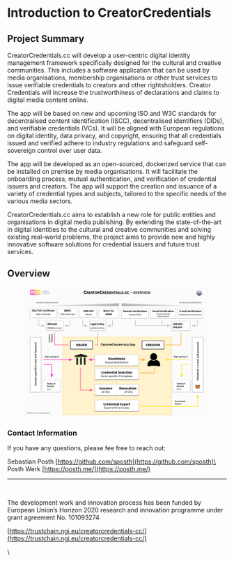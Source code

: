 # Introduction to CreatorCredentials

## Project Summary

CreatorCredentials.cc will develop a user-centric digital identity management framework specifically designed for the cultural and creative communities. This includes a software application that can be used by media organisations, membership organisations or other trust services to issue verifiable credentials to creators and other rightsholders. Creator Credentials will increase the trustworthiness of declarations and claims to digital media content online.

The app will be based on new and upcoming ISO and W3C standards for decentralised content identification (ISCC), decentralised identifiers (DIDs), and verifiable credentials (VCs). It will be aligned with European regulations on digital identity, data privacy, and copyright, ensuring that all credentials issued and verified adhere to industry regulations and safeguard self-sovereign control over user data.

The app will be developed as an open-sourced, dockerized service that can be installed on premise by media organisations. It will facilitate the onboarding process, mutual authentication, and verification of credential issuers and creators. The app will support the creation and issuance of a variety of credential types and subjects, tailored to the specific needs of the various media sectors.

CreatorCredentials.cc aims to establish a new role for public entities and organisations in digital media publishing. By extending the state-of-the-art in digital identities to the cultural and creative communities and solving existing real-world problems, the project aims to provide new and highly innovative software solutions for credential issuers and future trust services.



## Overview



<figure><img src=".gitbook/assets/Trustchain-Creator-Credentials-Overview.png" alt=""><figcaption></figcaption></figure>

### Contact Information

If you have any questions, please fee free to reach out:

Sebastian Posth [https://github.com/sposth](https://github.com/sposth)\
Posth Werk [https://posth.me/](https://posth.me/)

***

[<img src="https://user-images.githubusercontent.com/14913025/268243258-f53962c2-7c4c-4312-a0b2-1485de3e60e5.png" alt="" data-size="original">](https://user-images.githubusercontent.com/14913025/268243258-f53962c2-7c4c-4312-a0b2-1485de3e60e5.png)

The development work and innovation process has been funded by European Union’s Horizon 2020 research and innovation programme under grant agreement No. 101093274

[https://trustchain.ngi.eu/creatorcredentials-cc/](https://trustchain.ngi.eu/creatorcredentials-cc/)

\
